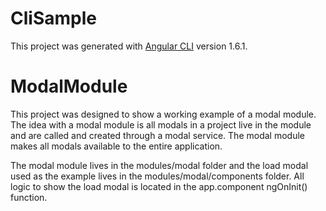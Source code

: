# CliSample

This project was generated with [Angular CLI](https://github.com/angular/angular-cli) version 1.6.1.

# ModalModule

This project was designed to show a working example of a modal module. The idea with a modal module is all modals in a project live in the module and are called and created through a modal service. The modal module makes all modals available to the entire application. 

The modal module lives in the modules/modal folder and the load modal used as the example lives in the modules/modal/components folder. All logic to show the load modal is located in the app.component ngOnInit() function.
